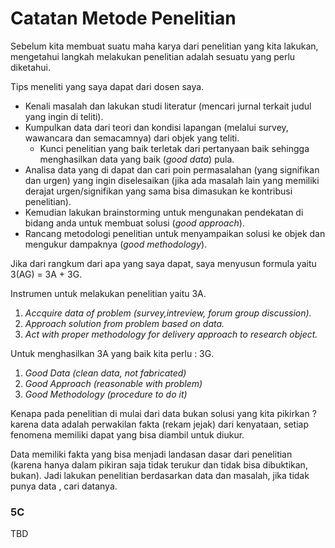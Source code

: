 # Catatan Metode Penelitian

Sebelum kita membuat suatu maha karya dari penelitian yang kita lakukan, mengetahui langkah melakukan penelitian adalah sesuatu 
yang perlu diketahui.

Tips meneliti yang saya dapat dari dosen saya.
- Kenali masalah dan lakukan studi literatur (mencari jurnal terkait judul yang ingin di teliti).
- Kumpulkan data dari teori dan kondisi lapangan (melalui survey, wawancara dan semacamnya) dari objek yang teliti.
    - Kunci penelitian yang baik terletak dari pertanyaan baik sehingga menghasilkan data yang baik (*good data*) pula.
- Analisa data yang di dapat dan cari poin permasalahan (yang signifikan dan urgen) yang ingin diselesaikan (jika ada masalah lain yang memiliki derajat urgen/signifikan yang sama bisa dimasukan ke kontribusi penelitian).
- Kemudian lakukan brainstorming untuk mengunakan pendekatan di bidang anda untuk membuat solusi (*good approach*).
- Rancang metodologi penelitian untuk menyampaikan solusi ke objek dan mengukur dampaknya (*good methodology*).

Jika dari rangkum dari apa yang saya dapat, saya menyusun formula yaitu 3(AG) = 3A + 3G.

Instrumen untuk melakukan penelitian yaitu 3A.

1. *Accquire data of problem (survey,intreview, forum group discussion).*
2. *Approach solution from problem based on data.*
3. *Act with proper methodology for delivery approach to research object.*

Untuk menghasilkan 3A yang baik kita perlu : 3G.

1. *Good Data (clean data, not fabricated)*
2. *Good Approach (reasonable with problem)*
3. *Good Methodology (procedure to do it)*

Kenapa pada penelitian di mulai dari data bukan solusi yang kita pikirkan ? karena data adalah perwakilan fakta (rekam jejak) dari kenyataan, setiap fenomena memiliki dapat yang bisa diambil untuk diukur.

Data memiliki fakta yang bisa menjadi landasan dasar dari penelitian (karena hanya dalam pikiran saja tidak terukur dan tidak bisa dibuktikan, bukan). Jadi lakukan penelitian berdasarkan data dan masalah, jika tidak punya data , cari datanya.

### 5C 

TBD
  